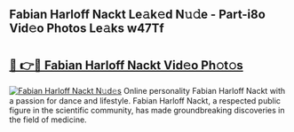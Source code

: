 ## Fabian Harloff Nackt Le𝚊k𝚎d N𝚞𝚍e - Part-i8o Vid𝚎o Photos Le𝚊ks w47Tf

# <h2><a href="http://fb6w6l.evod.top/?m=Fabian+Harloff+Nackt">🔗 👉🔴 Fabian Harloff Nackt Vid𝚎o Ph𝚘t𝚘s</a></h2>

[![Fabian Harloff Nackt N𝚞d𝚎s](https://i.imgur.com/8V9OHl7.gif)](http://fb6w6l.evod.top/?m=Fabian+Harloff+Nackt)
Online personality Fabian Harloff Nackt with a passion for dance and lifestyle. Fabian Harloff Nackt, a respected public figure in the scientific community, has made groundbreaking discoveries in the field of medicine. 
